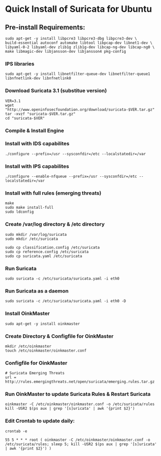 # Quick Install of Suricata for Ubuntu

## Pre-install Requirements:

```
sudo apt-get -y install libpcre3 libpcre3-dbg libpcre3-dev \
build-essential autoconf automake libtool libpcap-dev libnet1-dev \
libyaml-0-2 libyaml-dev zlib1g zlib1g-dev libcap-ng-dev libcap-ng0 \
make libmagic-dev libjansson-dev libjansson4 pkg-config
```

### IPS libraries
```
sudo apt-get -y install libnetfilter-queue-dev libnetfilter-queue1 libnfnetlink-dev libnfnetlink0
```

### Download Suricata 3.1 (substitue version)
```
VER=3.1
wget "http://www.openinfosecfoundation.org/download/suricata-$VER.tar.gz" 
tar -xvzf "suricata-$VER.tar.gz" 
cd "suricata-$VER"
```

### Compile & Install Engine

### Install with IDS capabilites
```
./configure --prefix=/usr --sysconfdir=/etc --localstatedir=/var
```

### Install with IPS capabilites
```
./configure --enable-nfqueue --prefix=/usr --sysconfdir=/etc --localstatedir=/var
```

### Install with full rules (emerging threats)
```
make
sudo make install-full
sudo ldconfig
```

### Create /var/log directory & /etc directory
```
sudo mkdir /var/log/suricata
sudo mkdir /etc/suricata

sudo cp classification.config /etc/suricata
sudo cp reference.config /etc/suricata
sudo cp suricata.yaml /etc/suricata
```

### Run Suricata
```
sudo suricata -c /etc/suricata/suricata.yaml -i eth0
```

### Run Suricata as a daemon
```
sudo suricata -c /etc/suricata/suricata.yaml -i eth0 -D
```

### Install OinkMaster
```
sudo apt-get -y install oinkmaster
```

### Create Directory & Configfile for OinkMaster
```
mkdir /etc/oinkmaster
touch /etc/oinkmaster/oinkmaster.conf
```

### Configfile for OinkMaster
```
# Suricata Emerging Threats
url = http://rules.emergingthreats.net/open/suricata/emerging.rules.tar.gz
```

### Run OinkMaster to update Suricata Rules & Restart Suricata
```
oinkmaster -C /etc/oinkmaster/oinkmaster.conf -o /etc/suricata/rules
kill -USR2 $(ps aux | grep '[s]uricata' | awk '{print $2}')
```

### Edit Crontab to update daily:
```
crontab -e 

55 5 * * * root ( oinkmaster -C /etc/oinkmaster/oinkmaster.conf -o /etc/suricata/rules; sleep 5; kill -USR2 $(ps aux | grep '[s]uricata' | awk '{print $2}') )
```
